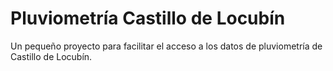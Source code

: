 # Pluviometría Castillo de Locubín

Un pequeño proyecto para facilitar el acceso a los datos de pluviometría de Castillo de Locubín.